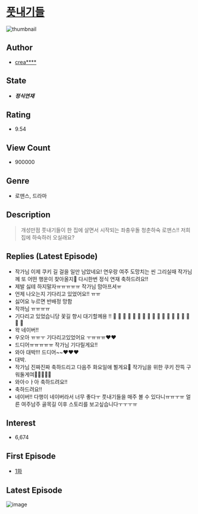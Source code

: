 # [풋내기들](https://comic.naver.com/bestChallenge/list?titleId=739168)
![thumbnail](https://image-comic.pstatic.net/user_contents_data/challenge_comic/2020/04/13/315564/thumbnail_202x1648cfdde69_b456_4bce_99c0_f1aa0fa5dd50_00002105.JPEG)

## Author
- [crea****](https://comic.naver.com/artistTitle?id=315564)

## State
- ***정식연재***

## Rating
- 9.54

## View Count
- 900000

## Genre
- 로맨스, 드라마

## Description
> 개성만점 풋내기들이 한 집에 살면서 시작되는 좌충우돌 청춘하숙 로맨스!! 저희 집에 하숙하러 오실래요?

## Replies (Latest Episode)
- 작가님 이제 쿠키 길 걸을 일만 남았네요! 연우랑 여주 도망치는 씬 그리실때 작가님께 또 어떤 행운이 찾아올지🙈 다시한번 정식 연재 축하드려요!!
- 제발 싫테 하지말자ㅠㅠㅠㅠㅠ 작가님 맘아프셔ㅠ
- 언제 나오는지 기다리고 있었어요!! ㅠㅠ
- 싫어요 누르면 반배정 망함
- 작까님 ㅠㅠㅠㅠ
- 기다리고 있었습니당 꽃길 향시 대기할께용 !! 💐 💐 💐 💐 💐 💐 💐 💐 💐 💐 💐 💐 💐 💐 💐 💐 💐 💐
- 왁 네이버!!
- 우오아 ㅠㅠㅜ 기다리고있었어요 ㅜㅠㅠㅠ❤️❤️
- 드디어ㅠㅠㅠㅠㅠ 작가님 기다릴게요!!
- 와아 대박!!! 드디어~~♥♥♥
- 대박.
- 작가님 진짜진짜 축하드리고 다음주 화요일애 뵐게요💖 작가님을 위한 쿠키 잔뜩 구워둘게여🍪🍪🍪🍪🍪
- 와아ㅇㅏ아 축하드려요!!
- 축하드려요!!
- 네이버!! 다행이 네이버라서 너무 좋다ㅜ 풋내기들을 매주 볼 수 있다니ㅠㅠㅜㅠ 얼른 여주남주 골목길 이후 스토리를 보고싶습니다ㅜㅜㅜㅠ

## Interest
- 6,674

## First Episode
- [1화](https://comic.naver.com/bestChallenge/detail?titleId=739168&no=10)

## Latest Episode
![image](https://image-comic.pstatic.net/user_contents_data/challenge_comic/2021/01/13/315564/upload_7162523734117791801.jpeg)
